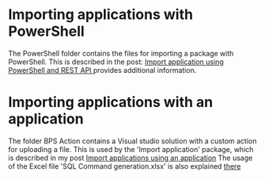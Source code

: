 # Importing applications with PowerShell
The PowerShell folder contains the files for importing a package with PowerShell. This is described in the post: [Import application using PowerShell and REST API ](https://daniels-notes.de/posts/2024/importing-applications-using-rest) provides additional information.

# Importing applications with an application
The folder BPS Action contains a Visual studio solution with a custom action for uploading a file. This is used by the 'Import application' package, which is described in my post [Import applications using an application](https://daniels-notes.de/posts/2024/importing-applications-using-an-application)
The usage of the Excel file 'SQL Command generation.xlsx' is also explained [there](https://daniels-notes.de/posts/2024/importing-applications-using-a-application#creating-the-sql-statement)